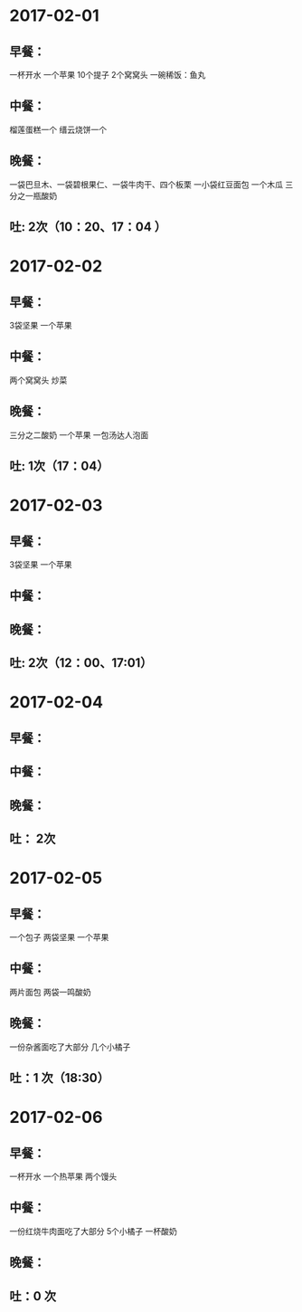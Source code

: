 # 2017-02-01

## 早餐：
一杯开水
一个苹果
10个提子
2个窝窝头
一碗稀饭：鱼丸

## 中餐：
榴莲蛋糕一个
缙云烧饼一个

## 晚餐：
一袋巴旦木、一袋碧根果仁、一袋牛肉干、四个板栗
一小袋红豆面包
一个木瓜
三分之一瓶酸奶

## 吐: 2次（10：20、17：04 ）



# 2017-02-02

## 早餐：
3袋坚果 
一个苹果

## 中餐：
两个窝窝头 
炒菜

## 晚餐：
三分之二酸奶
一个苹果
一包汤达人泡面

## 吐: 1次（17：04）


# 2017-02-03

## 早餐：
  3袋坚果 
  一个苹果

## 中餐：

## 晚餐：

## 吐: 2次（12：00、17:01）


# 2017-02-04

## 早餐：

## 中餐：

## 晚餐：

## 吐： 2次


# 2017-02-05

## 早餐：
   一个包子
   两袋坚果
   一个苹果
## 中餐：
  两片面包
  两袋一鸣酸奶
## 晚餐：
  一份杂酱面吃了大部分
  几个小橘子

## 吐：1 次（18:30）


# 2017-02-06

## 早餐：
   一杯开水
   一个热苹果
   两个馒头
   
## 中餐：
  一份红烧牛肉面吃了大部分
  5个小橘子
  一杯酸奶
## 晚餐：
  

## 吐：0 次



